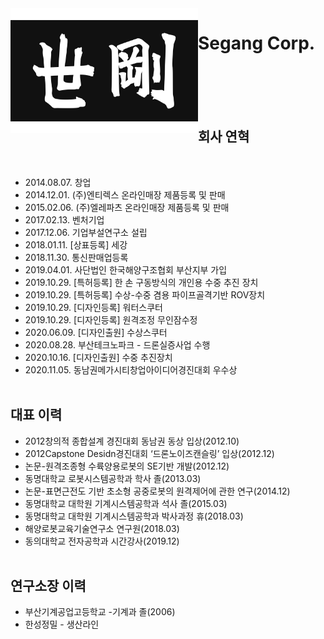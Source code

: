 <img align="left" width="300" height="200" src="segang_logo.jpg">

# Segang Corp.
<br><br><br><br>
## 회사 연혁
<br>

* 2014.08.07. 창업
* 2014.12.01. (주)엔티렉스 온라인매장 제품등록 및 판매
* 2015.02.06. (주)엘레파츠 온라인매장 제품등록 및 판매
* 2017.02.13. 벤처기업
* 2017.12.06. 기업부설연구소 설립
* 2018.01.11. [상표등록] 세강
* 2018.11.30. 통신판매업등록
* 2019.04.01. 사단법인 한국해양구조협회 부산지부 가입
* 2019.10.29. [특허등록] 한 손 구동방식의 개인용 수중 추진 장치
* 2019.10.29. [특허등록] 수상-수중 겸용 파이프골격기반 ROV장치
* 2019.10.29. [디자인등록] 워터스쿠터
* 2019.10.29. [디자인등록] 원격조정 무인잠수정
* 2020.06.09. [디자인출원] 수상스쿠터
* 2020.08.28. 부산테크노파크 - 드론실증사업 수행
* 2020.10.16. [디자인출원] 수중 추진장치
* 2020.11.05. 동남권메가시티창업아이디어경진대회 우수상
<br><br>
## 대표 이력

* 2012창의적 종합설계 경진대회 동남권 동상 입상(2012.10)
* 2012Capstone Desidn경진대회 ‘드론노이즈캔슬링’ 입상(2012.12)
* 논문-원격조종형 수륙양용로봇의 SE기반 개발(2012.12)
* 동명대학교 로봇시스템공학과 학사 졸(2013.03)
* 논문-표면근전도 기반 초소형 공중로봇의 원격제어에 관한 연구(2014.12)
* 동명대학교 대학원 기계시스템공학과 석사 졸(2015.03)
* 동명대학교 대학원 기계시스템공학과 박사과정 휴(2018.03)
* 해양로봇교육기술연구소 연구원(2018.03)
* 동의대학교 전자공학과 시간강사(2019.12)
<br><br>
## 연구소장 이력

* 부산기계공업고등학교 -기계과 졸(2006)
* 한성정밀 - 생산라인
